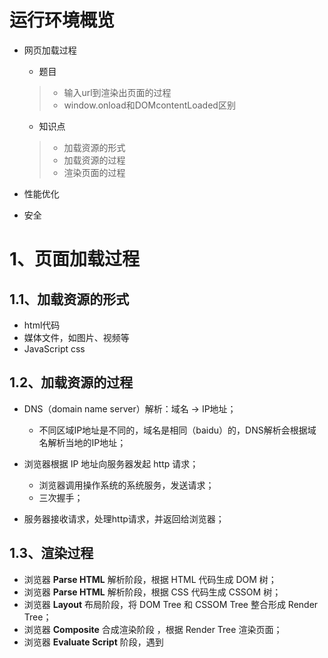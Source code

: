 # 运行环境概览

* 网页加载过程

  * 题目

  > * 输入url到渲染出页面的过程
  > * window.onload和DOMcontentLoaded区别

  * 知识点

  > * 加载资源的形式
  > * 加载资源的过程
  > * 渲染页面的过程

* 性能优化

* 安全

# 1、页面加载过程

## 1.1、加载资源的形式

* html代码
* 媒体文件，如图片、视频等
* JavaScript css

## 1.2、加载资源的过程

* DNS（domain name server）解析：域名 -> IP地址；
  * 不同区域IP地址是不同的，域名是相同（baidu）的，DNS解析会根据域名解析当地的IP地址；
* 浏览器根据 IP 地址向服务器发起 http 请求；
  * 浏览器调用操作系统的系统服务，发送请求；
  * 三次握手；

* 服务器接收请求，处理http请求，并返回给浏览器；

## 1.3、渲染过程

* 浏览器 **Parse HTML** 解析阶段，根据 HTML 代码生成 DOM 树；
* 浏览器 **Parse HTML** 解析阶段，根据 CSS 代码生成 CSSOM 树；
* 浏览器 **Layout** 布局阶段，将 DOM Tree 和 CSSOM Tree 整合形成 Render Tree；
* 浏览器 **Composite** 合成渲染阶段 ，根据 Render Tree 渲染页面；
* 浏览器 **Evaluate Script** 阶段，遇到 <script> 暂停渲染，优先加载并执行 JS 代码，完成再继续；
  * JS 和 HTML 解析，共用一个线程，JS 可能更改 Render Tree 结构，所以要优先加载 JS ；
* 直至把 Render Tree 渲染完成；

### 1.3.1、为何建议把 css 放到 head 中？

* `css` 放在 `body` 标签尾部：
  *  `DOMTree` 构建完成之后便开始构建 `RenderTree` ，并计算布局渲染网页，等加载解析完 `css` 之后，开始构建 `CSSOMTree` ， 并和 `DOMTree` 重新构建 `RenderTree` ， 重新计算布局渲染网页；
* `css` 放在 `head` 标签中时：
  * 先加载 `css` ， 之后解析 `css` 构建 `CSSOMTree` ，于此同时构建 `DOMTree` ， `CSSOMTree` 和 `DOMTree` 都构建完毕之后开始构建 `RenderTree` ，计算布局渲染网页；
* 对比两者：
  *  `css` 放在 `head` 标签中比 `css` 放在 `body` 标签尾部少了一次构建 `RenderTree` ，一次计算布局和一次渲染网页，因此性能会更好；
  * 并且 `css` 放在 `body` 标签尾部时会在网页中短暂出现”裸奔“的 HTML ，这不利于用户体验；

### 1.3.2、为何建议把 JS 放到 body 最后？

https://juejin.cn/post/6844904166528139277

* **脚本会阻塞页面的渲染**，所以推荐将其放在 body 底部，因为当解析到 script 标签时，通常页面的大部分内容都已经渲染完成，让用户马上能看到一个非空白页面。
* 多个脚本之间都是异步向服务器请求，他们之间不互相依赖，多个脚本异步加载，虽然脚本间响应时间不同，但最终执行顺序和请求顺序一致。

### 1.3.3、window.onload 和 DOMContentLoaded

```js
window.addEventListener('load', function(){
  // 页面全部资源加载完才会执行，包括图片、视频等；
})
document.addEventListener('DOMContentLoaded', function() {
  // DOM渲染完即可执行，此时图片、视频还可能没有加载完；
})
```

### 1.3.4、async/defer模式

* async
  * script.js 会被异步加载，即加载和渲染后续文档元素的过程将和 script.js 的加载并行进行（异步）；
  * 当 script.js加载完整立即执行script.js。执行script.js时，html解析暂停；
  * 从加载完成立即执行来看，async模式执行顺序与写的顺序无关，不保证执行顺序；
* defer
  * script.js 会被异步加载，即加载和渲染后续文档元素的过程将和 script.js 的加载并行进行（异步），这一点与 `async` 模式一致；
  * 不同的是当 script.js 加载完成并不会立即执行，而是在所有元素解析完成之后， `DOMContentLoaded` 事件触发之前完成。因此它会按照写的顺序执行。

# 2、性能优化

## 2.1、让加载更快

### 2.1.1、减少资源体积

* 压缩代码（前端webpack）

### 2.1.2、减少访问次数

* 合并代码（前端webpack模块化打包，将多js合并成一个js）
* 合并图片（雪碧图）
* SSR服务端渲染：
  * 将网页和数据一起加载，一起渲染；
  * （非ssr）先加载网页，再加载数据，再渲染数据；
* 缓存：
  * JS 资源添加 hash 后缀，根据文件内容计算 hash ；
  * 文件内容不变，则 hash 不变，则 url 不变；
  * url 和文件不变，则会自动触发 http 缓存机制，返回 304 ；

* 使用更快的网络：
  * CDN
    * 根据区域访问当地运营商服务器；
    * 专门做静态文件资源的服务，满足 304 机制；

## 2.2、让渲染更快

### 2.2.1、CSS放在 head ，JS 放在 body 最下面

### 2.2.2、尽早开始执行 JS ，用 DOMContentLoaded触发

```js
document.addEventListener('DOMContentLoaded', function() {
  // DOM渲染完即可执行，此时图片、视频还可能没有加载完；
})
```

### 2.2.3、懒加载

* 随着用户的滑动页面，加载相应出现的图片；

```html
<img id="img1" src="preview.png" data-realsrc="abc.png"/>
<script type="text/javascript">
  // 根据 DOM 元素距离顶部的 top 值获取是否加载该图片；
  var img1 = document.getElementById('img1');
  img1.src = img1.getAttribute('data-realsrc');
</script>
```

### 2.2.4、对 DOM 查询进行缓存

```js
// 不缓存 dom 查询结果
for(let i = 0; i < document.getElementsByTageName('p').length; i ++) {
  // 每次循环，都会计算 length ，频繁进行 DOM 查询
}

// 缓存 dom 查询结果
const pList = document.getElementsByTagName('p');
const length = pList.length;
for(let i = 0; i < length; i ++) {
  // 缓存 length ，只进行一次 DOM 查询；
}
```

### 2.2.5、频繁的 DOM 操作，合并到一起插入 DOM 结构

```js
const list = document.getElementById('list')

// 创建一个文档片段，此时还没有插入到 DOM 结构中
const frag = document.createDocumentFragment()

for (let i  = 0; i < 20; i++) {
    const li = document.createElement('li')
    li.innerHTML = `List item ${i}`

    // 先插入文档片段中
    frag.appendChild(li)
}

// 都完成之后，再统一插入到 DOM 结构中
list.appendChild(frag)

console.log(list)
```

### 2.2.6、防抖 debounce

* 监听输入框，文字变化后触发 change 事件；
* 直接用 keyup 事件，则会频繁触发 change 事件；
* 防抖：用户输入结束或暂停时，才会触发 change 事件；

```js
const input1 = document.getElementById('input1')

function debounce(fn, delay = 500) {
    // timer 在闭包中，与外界隔离，保持变量不被外界改变；
    timer = null;
    return function () {
        if (timer) {
            clearTimeout(timer)
        };
        timer = setTimeout(() => {
            fn.apply(this, arguments);
            timer = null;
        }, delay)
    }
};

input1.addEventListener('keyup', debounce(function (e) {
    console.log(input1.value);
    console.log(e.target);
}, 600))
```

### 2.2.7、节流 throttle

* 拖拽一个元素时，要随时拿到该元素被拖拽的位置；
* 直接用 drag 事件，则会频繁触发，很容易导致卡顿；
* 节流：无论拖拽速度多快，都会每隔 100ms 触发一次；

```js
const div1 = document.geteElementById('div');

function throttle(fn, delay = 100) {
  let timer = null;
  return function () {
    if(timer) {
      return ;
    };
    timer = setTimeout(() => {
      fn.apply(this, arguments);
      timer = null;
    }, delay)
  }
};

div1.addEventListener('drag', throttle(function (e) {
  console.log(e.offsetX, e.offsetY);
}, 1000))
```

# 3、安全

## 3.1、XSS 跨站请求攻击

* XSS 介绍
  * 一个博客网站，攻击者发表一篇博客，其中嵌入 <script> 脚本；
  * 脚本内容：获取cookie，发送到攻击者的服务器（服务器配合跨域）；
  * 有其他用户查看攻击者发布的博客，攻击者的服务器会收到所有查看这篇博客用户的 cookie ；
* CSS 预防
  * 替换特殊字符，如（`<` 变为 `&lt;`）（ `>` 变为 `&gt;`）（`&` 变为 `&amp;`）
  * `<script>` 变为 `&lt;script&gt;` ，直接显示，而不会做为脚本执行；
  * 前端要替换，后端也要替换，都做总不会错；

## 3.2、XSRF 跨站请求伪造

* XSRF 介绍
  * 你正在购物，看中了某个商品，商品 ID 是100；（已登陆）
  * 付费接口是 xxx.com/pay?id=100，但没有任何验证；
  * 攻击者向你发送一封诱人的电子邮件，邮件正文隐藏着`<img src=xxx.com/pay?id=200 />`；
  * 你一查看邮件，就会付费购买了 id 是200的商品；（利用已登陆的用户信息）；
* XSRF 的预防
  * 使用 POST 接口；
    * post接口的跨域需要server端高度支持；
  * 增加验证，如密码、短信验证、指纹等；